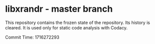 # libxrandr - master branch

This repository contains the frozen state of the repository.
Its history is cleared. It is used only for static code
analysis with Codacy.

Commit Time: 1716272293